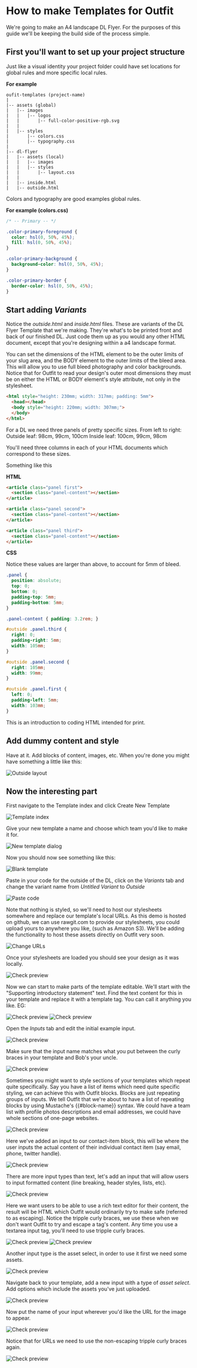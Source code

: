 # How to make Templates for Outfit

We're going to make an A4 landscape DL Flyer. For the purposes of this guide we'll be keeping the build side of the process simple.

## First you'll want to set up your project structure

Just like a visual identity your project folder could have set locations for global rules and more specific local rules.

**For example**

```
oufit-templates (project-name)
|
|-- assets (global)
|   |-- images
|   |   |-- logos
|   |       |-- full-color-positive-rgb.svg
|   |
|   |-- styles
|       |-- colors.css
|       |-- typography.css
|
|-- dl-flyer
|   |-- assets (local)
|   |   |-- images
|   |   |-- styles
|   |       |-- layout.css
|   |
|   |-- inside.html
|   |-- outside.html
```

Colors and typography are good examples global rules.

**For example (colors.css)**

```css
/* -- Primary -- */

.color-primary-foreground {
  color: hsl(0, 50%, 45%);
  fill: hsl(0, 50%, 45%);
}

.color-primary-background {
  background-color: hsl(0, 50%, 45%);
}

.color-primary-border {
  border-color: hsl(0, 50%, 45%);
}
```

## Start adding *Variants*

Notice the *outside.html* and *inside.html* files. These are variants of the DL Flyer Template that we're making. They're what's to be printed front and back of our finished DL. Just code them up as you would any other HTML document, except that you're designing within a a4 landscape format.

You can set the dimensions of the HTML element to be the outer limits of your slug area, and the BODY element to the outer limits of the bleed area. This will allow you to use full bleed photography and color backgrounds. Notice that for Outfit to read your design's outer most dimensions they must be on either the HTML or BODY element's style attribute, not only in the stylesheet.

```html
<html style="height: 230mm; width: 317mm; padding: 5mm">
  <head></head>
  <body style="height: 220mm; width: 307mm;">
  </body>
</html>
```

For a DL we need three panels of pretty specific sizes.
From left to right:
Outside leaf: 98cm, 99cm, 100cm
Inside leaf: 100cm, 99cm, 98cm

You'll need three columns in each of your HTML documents which correspond to these sizes.

Something like this

**HTML**

```html
<article class="panel first">
  <section class="panel-content"></section>
</article>

<article class="panel second">
  <section class="panel-content"></section>
</article>

<article class="panel third">
  <section class="panel-content"></section>
</article>
```

**CSS**

Notice these values are larger than above, to account for 5mm of bleed.

```css
.panel {
  position: absolute;
  top: 0;
  bottom: 0;
  padding-top: 5mm;
  padding-bottom: 5mm;
}

.panel-content { padding: 3.2rem; }

#outside .panel.third {
  right: 0;
  padding-right: 5mm;
  width: 105mm;
}

#outside .panel.second {
  right: 105mm;
  width: 99mm;
}

#outside .panel.first {
  left: 0;
  padding-left: 5mm;
  width: 103mm;
}
```

This is an introduction to coding HTML intended for print.

## Add dummy content and style

Have at it. Add blocks of content, images, etc. When you're done you might have something a little like this:

![Outside layout](https://raw.githubusercontent.com/net-engine/outfit-template-how-to/master/how-to-assets/images/dl-layout-outside.png)

## Now the interesting part

First navigate to the Template index and click Create New Template

![Template index](https://raw.githubusercontent.com/net-engine/outfit-template-how-to/master/how-to-assets/images/templates-index.png)

Give your new template a name and choose which team you'd like to make it for.

![New template dialog](https://raw.githubusercontent.com/net-engine/outfit-template-how-to/master/how-to-assets/images/create-template-dialog.png)

Now you should now see something like this:

![Blank template](https://raw.githubusercontent.com/net-engine/outfit-template-how-to/master/how-to-assets/images/blank-template.png)

Paste in your code for the outside of the DL, click on the *Variants* tab and change the variant name from *Untitled Variant* to *Outside*

![Paste code](https://raw.githubusercontent.com/net-engine/outfit-template-how-to/master/how-to-assets/images/author-view-1.png)

Note that nothing is styled, so we'll need to host our stylesheets somewhere and replace our template's local URLs. As this demo is hosted on github, we can use rawgit.com to provide our stylesheets, you could upload yours to anywhere you like, (such as Amazon S3). We'll be adding the functionality to host these assets directly on Outfit very soon.

![Change URLs](https://raw.githubusercontent.com/net-engine/outfit-template-how-to/master/how-to-assets/images/swap-urls.png)

Once your stylesheets are loaded you should see your design as it was locally.

![Check preview](https://raw.githubusercontent.com/net-engine/outfit-template-how-to/master/how-to-assets/images/check-preview.png)

Now we can start to make parts of the template editable. We'll start with the "Supporting introductory statement" text. Find the text content for this in your template and replace it with a template tag. You can call it anything you like. EG:

![Check preview](https://raw.githubusercontent.com/net-engine/outfit-template-how-to/master/how-to-assets/images/first-tag-location.png)
![Check preview](https://raw.githubusercontent.com/net-engine/outfit-template-how-to/master/how-to-assets/images/first-tag-replaced.png)

Open the *Inputs* tab and edit the initial example input.

![Check preview](https://raw.githubusercontent.com/net-engine/outfit-template-how-to/master/how-to-assets/images/first-tag-edit.png)

Make sure that the input name matches what you put between the curly braces in your template and Bob's your uncle.

![Check preview](https://raw.githubusercontent.com/net-engine/outfit-template-how-to/master/how-to-assets/images/first-tag-edit-details.png)

Sometimes you might want to style sections of your templates which repeat quite specifically. Say you have a list of items which need quite specific styling, we can achieve this with Outfit blocks. Blocks are just repeating groups of inputs. We tell Outfit that we're about to have a list of repeating blocks by using Mustache's {{#block-name}} syntax. We could have a team list with profile photos descriptions and email addresses, we could have whole sections of one-page websites.

![Check preview](https://raw.githubusercontent.com/net-engine/outfit-template-how-to/master/how-to-assets/images/first-block-name.png)

Here we've added an input to our contact-item block, this will be where the user inputs the actual content of their individual contact item (say email, phone, twitter handle).

![Check preview](https://raw.githubusercontent.com/net-engine/outfit-template-how-to/master/how-to-assets/images/first-block-input-edit.png)

There are more input types than text, let's add an input that will allow users to input formatted content (line breaking, header styles, lists, etc).

![Check preview](https://raw.githubusercontent.com/net-engine/outfit-template-how-to/master/how-to-assets/images/input-textarea.png)

Here we want users to be able to use a rich text editor for their content, the result will be HTML which Outfit would ordinarily try to make safe (referred to as escaping). Notice the tripple curly braces, we use these when we don't want Outfit to try and escape a tag's content. Any time you use a textarea input tag, you'll need to use tripple curly braces.

![Check preview](https://raw.githubusercontent.com/net-engine/outfit-template-how-to/master/how-to-assets/images/input-textarea-tag.png)
![Check preview](https://raw.githubusercontent.com/net-engine/outfit-template-how-to/master/how-to-assets/images/input-textarea-edit.png)

Another input type is the asset select, in order to use it first we need some assets.

![Check preview](https://raw.githubusercontent.com/net-engine/outfit-template-how-to/master/how-to-assets/images/assets-index.png)

Navigate back to your template, add a new input with a type of *asset select*. Add options which include the assets you've just uploaded.

![Check preview](https://raw.githubusercontent.com/net-engine/outfit-template-how-to/master/how-to-assets/images/input-asset-select-edit.png)

Now put the name of your input wherever you'd like the URL for the image to appear.

![Check preview](https://raw.githubusercontent.com/net-engine/outfit-template-how-to/master/how-to-assets/images/url-tag.png)

Notice that for URLs we need to use the non-escaping tripple curly braces again.

![Check preview](https://raw.githubusercontent.com/net-engine/outfit-template-how-to/master/how-to-assets/images/url-tag-replaced.png)

